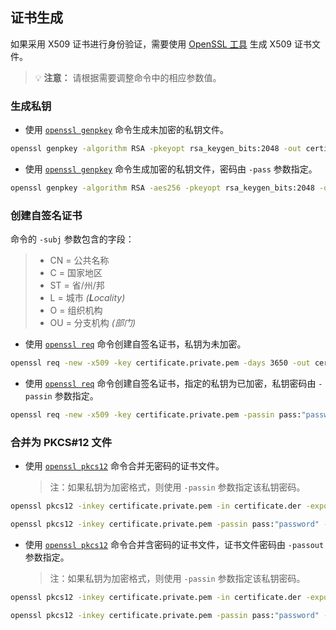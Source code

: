 ## 证书生成

如果采用 X509 证书进行身份验证，需要使用 [OpenSSL 工具](https://docs.openssl.org) 生成 X509 证书文件。

> 💡 **注意：** 请根据需要调整命令中的相应参数值。

### 生成私钥

- 使用 [`openssl genpkey`](https://docs.openssl.org/master/man1/openssl-genpkey) 命令生成未加密的私钥文件。

```bash
openssl genpkey -algorithm RSA -pkeyopt rsa_keygen_bits:2048 -out certificate.private.pem -outform PEM
```

- 使用 [`openssl genpkey`](https://docs.openssl.org/master/man1/openssl-genpkey) 命令生成加密的私钥文件，密码由 `-pass` 参数指定。

```bash
openssl genpkey -algorithm RSA -aes256 -pkeyopt rsa_keygen_bits:2048 -out certificate.private.pem -outform PEM -pass pass:"password"
```

### 创建自签名证书

命令的 `-subj` 参数包含的字段：
> - CN = 公共名称
> - C  = 国家地区
> - ST = 省/州/邦
> - L  = 城市 _(**L**ocality)_
> - O  = 组织机构
> - OU = 分支机构 _(部门)_

- 使用 [`openssl req`](https://docs.openssl.org/master/man1/openssl-req) 命令创建自签名证书，私钥为未加密。

```bash
openssl req -new -x509 -key certificate.private.pem -days 3650 -out certificate.der -outform DER -subj "/C=CN/ST=Province|State/L=City/O=Organization/OU=Branch|Department/CN=Common Name/emailAddress=certificate@zongsoft.com"
```

- 使用 [`openssl req`](https://docs.openssl.org/master/man1/openssl-req) 命令创建自签名证书，指定的私钥为已加密，私钥密码由 `-passin` 参数指定。

```bash
openssl req -new -x509 -key certificate.private.pem -passin pass:"password" -days 3650 -out certificate.der -outform DER -subj "/C=CN/ST=Province|State/L=City/O=Organization/OU=Branch|Department/CN=Common Name/emailAddress=certificate@zongsoft.com"
```

### 合并为 PKCS#12 文件

- 使用 [`openssl pkcs12`](https://docs.openssl.org/master/man1/openssl-pkcs12) 命令合并无密码的证书文件。
	> 注：如果私钥为加密格式，则使用 `-passin` 参数指定该私钥密码。

```bash
openssl pkcs12 -inkey certificate.private.pem -in certificate.der -export -out certificate.pfx -passout pass:"" -name "FriendlyName"
```

```bash
openssl pkcs12 -inkey certificate.private.pem -passin pass:"password" -in certificate.der -export -out certificate.pfx -passout pass:"" -name "FriendlyName"
```

- 使用 [`openssl pkcs12`](https://docs.openssl.org/master/man1/openssl-pkcs12) 命令合并含密码的证书文件，证书文件密码由 `-passout` 参数指定。
	> 注：如果私钥为加密格式，则使用 `-passin` 参数指定该私钥密码。

```bash
openssl pkcs12 -inkey certificate.private.pem -in certificate.der -export -out certificate.pfx -passout pass:"password" -name "FriendlyName"
```

```bash
openssl pkcs12 -inkey certificate.private.pem -passin pass:"password" -in certificate.der -export -out certificate.pfx -passout pass:"password" -name "FriendlyName"
```
